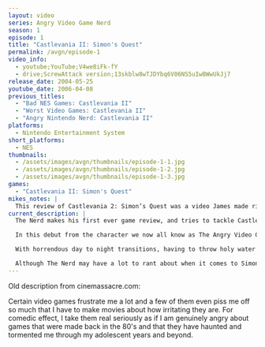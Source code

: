 ```yaml
---
layout: video
series: Angry Video Game Nerd
season: 1
episode: 1
title: "Castlevania II: Simon's Quest"
permalink: /avgn/episode-1
video_info:
  - youtube;YouTube;V4we8iFk-fY
  - drive;ScrewAttack version;13skblw8wTJDYbq6V06NS5uIwBWwUkJj7
release_date: 2004-05-25
youtube_date: 2006-04-08
previous_titles: 
  - "Bad NES Games: Castlevania II"
  - "Worst Video Games: Castlevania II"
  - "Angry Nintendo Nerd: Castlevania II"
platforms:
  - Nintendo Entertainment System
short_platforms:
  - NES
thumbnails:
  - /assets/images/avgn/thumbnails/episode-1-1.jpg
  - /assets/images/avgn/thumbnails/episode-1-2.jpg
  - /assets/images/avgn/thumbnails/episode-1-3.jpg
games:
  - "Castlevania II: Simon's Quest"
mikes_notes: |
  This review of Castlevania 2: Simon’s Quest was a video James made right after he got out of college in 2004. It was something to do for fun since James had just competed working on The Jersey Odyssey’s: Legend of the Blue Hole, his senior film. He showed this around to a few friends (including myself) who he thought might enjoy it, and that was that. It was a one shot video never intended to be a series. The first few videos were originally just called “Bad NES games”. Then it was changed to “Angry Nintendo Nerd” and finally “Angry Video Game Nerd”.
current_description: |
  The Nerd makes his first ever game review, and tries to tackle Castlevania II: Simon's Quest for the NES, revealing the many flaws and issues that came with it. This is Angry Video Game Nerd Episode 1.

  In this debut from the character we now all know as The Angry Video Game Nerd, Castlevania II: Simon's Quest is The Nerd's first video game victim. Released on the Nintendo Entertainment System just a year after the first in the series, it should have been equally as acclaimed. Though as it's the focus of an AVGN video, there are of course numerous shortcomings which prevent Simon's Quest from hitting the same highs as the original Castlevania.

  With horrendous day to night transitions, having to throw holy water everywhere you go, and possibly the easiest boss in video game history; Simon's Quest was the perfect place for The Nerd to start dissecting the crappiest games known to man.

  Although The Nerd may have a lot to rant about when it comes to Simon's Quest, the Castlevania series as a whole (Particularly Castlevania IV on the Super Nintendo) do hold a special place in his heart. And as a four part Halloween special in 2010, The Nerd revisits Simon's Quest, along with numerous other titles in the series.  
---
```


<p class="cinemassacre-description">Old description from cinemassacre.com:</p>

Certain video games frustrate me a lot and a few of them even piss me off so much that I have to make movies about how irritating they are. For comedic effect, I take them real seriously as if I am genuinely angry about games that were made back in the 80's and that they have haunted and tormented me through my adolescent years and beyond.
